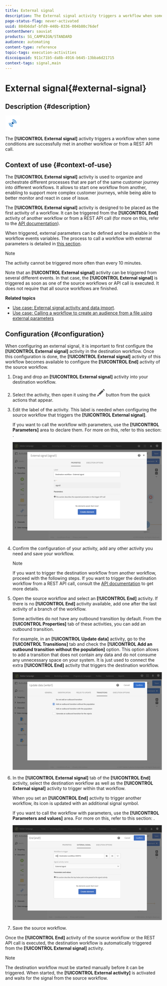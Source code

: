 ```yaml
---
title: External signal
description: The External signal activity triggers a workflow when some conditions are successfully met in another workflow.
page-status-flag: never-activated
uuid: 884b6daf-bfd9-440b-8336-004b80c76def
contentOwner: sauviat
products: SG_CAMPAIGN/STANDARD
audience: automating
content-type: reference
topic-tags: execution-activities
discoiquuid: 911c71b5-da8b-4916-b645-13bba6d21715
context-tags: signal,main
---
```


# External signal{#external-signal}

## Description {#description}

![](assets/signal.png)

The **[!UICONTROL External signal]** activity triggers a workflow when some conditions are successfully met in another workflow or from a REST API call.

## Context of use {#context-of-use}

The **[!UICONTROL External signal]** activity is used to organize and orchestrate different processes that are part of the same customer journey into different workflows. It allows to start one workflow from another, enabling to support more complex customer journeys, while being able to better monitor and react in case of issue.

The **[!UICONTROL External signal]** activity is designed to be placed as the first activity of a workflow. It can be triggered from the **[!UICONTROL End]** activity of another workflow or from a REST API call (for more on this, refer to the [API documentation](../../api/using/triggering-a-signal-activity.md)).

When triggered, external parameters can be defined and be available in the workflow events variables. The process to call a workflow with external parameters is detailed in [this section](../../automating/using/calling-a-workflow-with-external-parameters.md).

>[!NOTE]
>
>The activity cannot be triggered more often than every 10 minutes.

Note that an **[!UICONTROL External signal]** activity can be triggered from several different events. In that case, the **[!UICONTROL External signal]** is triggered as soon as one of the source workflows or API call is executed. It does not require that all source workflows are finished.

**Related topics**

* [Use case: External signal activity and data import](../../automating/using/external-signal-data-import.md).
* [Use case: Calling a workflow to create an audience from a file using external parameters](../../automating/using/use-case-calling-workflow.md)

## Configuration {#configuration}

When configuring an external signal, it is important to first configure the **[!UICONTROL External signal]** activity in the destination workflow. Once this configuration is done, the **[!UICONTROL External signal]** activity of this workflow becomes available to configure the **[!UICONTROL End]** activity of the source workflow.

1. Drag and drop an **[!UICONTROL External signal]** activity into your destination workflow.
1. Select the activity, then open it using the ![](assets/edit_darkgrey-24px.png) button from the quick actions that appear.
1. Edit the label of the activity. This label is needed when configuring the source workflow that triggers the **[!UICONTROL External signal]**.

   If you want to call the workflow with parameters, use the **[!UICONTROL Parameters]** area to declare them. For more on this, refer to this section: [](../../automating/using/declaring-parameters-external-signal.md).

   ![](assets/external_signal_configuration.png)

1. Confirm the configuration of your activity, add any other activity you need and save your workflow.

   >[!NOTE]
   >
   >If you want to trigger the destination workflow from another workflow, proceed with the following steps. If you want to trigger the destination workflow from a REST API call, consult the [API documentation](../../api/using/triggering-a-signal-activity.md) to get more details.

1. Open the source workflow and select an **[!UICONTROL End]** activity. If there is no **[!UICONTROL End]** activity available, add one after the last activity of a branch of the workflow.

   Some activities do not have any outbound transition by default. From the **[!UICONTROL Properties]** tab of these activities, you can add an outbound transition.

   For example, in an **[!UICONTROL Update data]** activity, go to the **[!UICONTROL Transitions]** tab and check the **[!UICONTROL Add an outbound transition without the population]** option. This option allows to add a transition that does not contain any data and do not consume any unnecessary space on your system. It is just used to connect the extra **[!UICONTROL End]** activity that triggers the destination workflow.

   ![](assets/external_signal_empty_transition.png)

1. In the **[!UICONTROL External signal]** tab of the **[!UICONTROL End]** activity, select the destination workflow as well as the **[!UICONTROL External signal]** activity to trigger within that workflow.

   When you set an **[!UICONTROL End]** activity to trigger another workflow, its icon is updated with an additional signal symbol.

   If you want to call the workflow with parameters, use the **[!UICONTROL Parameters and values]** area. For more on this, refer to this section: [](../../automating/using/defining-parameters-calling-workflow.md).

   ![](assets/external_signal_end.png)

1. Save the source workflow.

Once the **[!UICONTROL End]** activity of the source workflow or the REST API call is executed, the destination workflow is automatically triggered from the **[!UICONTROL External signal]** activity.

>[!NOTE]
>
>The destination workflow must be started manually before it can be triggered. When started, the **[!UICONTROL External activity]** is activated and waits for the signal from the source workflow.
